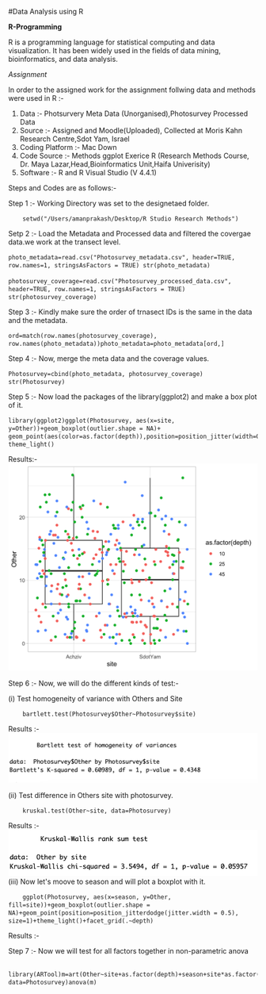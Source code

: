 #Data Analysis using R

**R-Programming**

R is a programming language for statistical computing and data visualization. It has been widely used in the fields of data mining, bioinformatics, and data analysis.

*Assignment* 

In order to the assigned work for the assignment follwing data and methods were used in R :- 

1. Data :- Photsurvery Meta Data (Unorganised),Photosurvey Processed Data
2. Source :- Assigned and Moodle(Uploaded), Collected at Moris Kahn Research Centre,Sdot Yam, Israel
3. Coding Platform :- Mac Down 
4. Code Source :- Methods ggplot Exerice R (Research Methods Course, Dr. Maya Lazar,Head,Bioinformatics Unit,Haifa Univerisity)
5. Software :- R and R Visual Studio (V 4.4.1)


Steps and Codes are as follows:- 

Step 1 :- Working Directory was set to the designetaed folder.
 
		setwd("/Users/amanprakash/Desktop/R Studio Research Methods")
Setp 2 :- Load the Metadata and Processed data and filtered the covergae data.we work at the transect level.

	photo_metadata=read.csv("Photosurvey_metadata.csv", header=TRUE, row.names=1, stringsAsFactors = TRUE) str(photo_metadata)
	
	photosurvey_coverage=read.csv("Photosurvey_processed_data.csv", header=TRUE, row.names=1, stringsAsFactors = TRUE) str(photosurvey_coverage)
	
Step 3 :- Kindly make sure the order of trnasect IDs is the same in the data and the metadata. 
		
	ord=match(row.names(photosurvey_coverage), row.names(photo_metadata))photo_metadata=photo_metadata[ord,]
Step 4 :- Now, merge the meta data and the coverage values.

	Photosurvey=cbind(photo_metadata, photosurvey_coverage) str(Photosurvey)
	
Step 5 :- Now load the packages of the library(ggplot2) and make a box plot of it. 

	library(ggplot2)ggplot(Photosurvey, aes(x=site, y=Other))+geom_boxplot(outlier.shape = NA)+ geom_point(aes(color=as.factor(depth)),position=position_jitter(width=0.2))+ theme_light()
	
Results:- ![](https://github.com/prakashaman717/Prakashaman_Notebook/blob/main/images/R-PLOT1.png)
	
Step 6 :- Now, we will do the different kinds of test:-

   (i) Test homogeneity of variance with Others and Site

		bartlett.test(Photosurvey$Other~Photosurvey$site)
Results :- ![](https://github.com/prakashaman717/Prakashaman_Notebook/blob/main/images/Plot%20Result%201.png)

  (ii) Test difference in Others site with photosurvey.

		kruskal.test(Other~site, data=Photosurvey)
Results :- ![](https://github.com/prakashaman717/Prakashaman_Notebook/blob/main/images/Plot%20Result%202.png)
  (iii) Now let's moove to season and will plot a boxplot with it.

		ggplot(Photosurvey, aes(x=season, y=Other, fill=site))+geom_boxplot(outlier.shape = NA)+geom_point(position=position_jitterdodge(jitter.width = 0.5), size=1)+theme_light()+facet_grid(.~depth)
		
Results :- 
		
Step 7 :- Now we will test for all factors together in non-parametric anova

		library(ARTool)m=art(Other~site+as.factor(depth)+season+site*as.factor(depth)*season, data=Photosurvey)anova(m)
